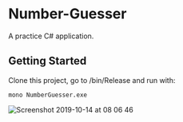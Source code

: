 # Number-Guesser

A practice C# application.

## Getting Started

Clone this project, go to /bin/Release and run with:

```
mono NumberGuesser.exe
```

![Screenshot 2019-10-14 at 08 06 46](https://user-images.githubusercontent.com/27693622/66734085-beacb380-ee59-11e9-9ad0-9b5f534a22ed.png)
